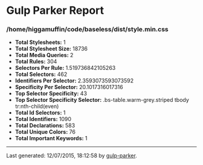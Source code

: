 # Gulp Parker Report


### /home/higgamuffin/code/baseless/dist/style.min.css

- **Total Stylesheets:** 1
- **Total Stylesheet Size:** 18736
- **Total Media Queries:** 2
- **Total Rules:** 304
- **Selectors Per Rule:** 1.519736842105263
- **Total Selectors:** 462
- **Identifiers Per Selector:** 2.3593073593073592
- **Specificity Per Selector:** 20.1017316017316
- **Top Selector Specificity:** 43
- **Top Selector Specificity Selector:** .bs-table.warm-grey.striped tbody tr:nth-child(even)
- **Total Id Selectors:** 1
- **Total Identifiers:** 1090
- **Total Declarations:** 583
- **Total Unique Colors:** 76
- **Total Important Keywords:** 1

* * *

Last generated: 12/07/2015, 18:12:58 by [gulp-parker](https://github.com/PavelDemyanenko/gulp-parker).
